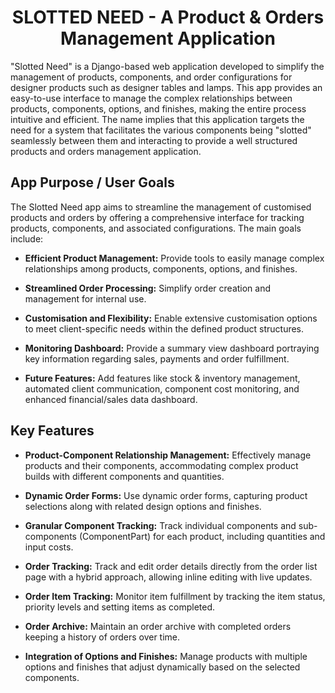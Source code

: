 <h1 align="center">SLOTTED NEED - A Product & Orders Management Application</h1>

"Slotted Need" is a Django-based web application developed to simplify the management of products, components, and order configurations for designer products such as designer tables and lamps. This app provides an easy-to-use interface to manage the complex relationships between products, components, options, and finishes, making the entire process intuitive and efficient. The name implies that this application targets the need for a system that facilitates the various components being "slotted" seamlessly between them and interacting to provide a well structured products and orders management application.

## App Purpose / User Goals
The Slotted Need app aims to streamline the management of customised products and orders by offering a comprehensive interface for tracking products, components, and associated configurations. The main goals include:

- **Efficient Product Management:** Provide tools to easily manage complex relationships among products, components, options, and finishes.

- **Streamlined Order Processing:** Simplify order creation and management for internal use.

- **Customisation and Flexibility:** Enable extensive customisation options to meet client-specific needs within the defined product structures.

- **Monitoring Dashboard:** Provide a summary view dashboard portraying key information regarding sales, payments and order fulfillment.

- **Future Features:** Add features like stock & inventory management, automated client communication, component cost monitoring, and enhanced financial/sales data dashboard.

## Key Features

- **Product-Component Relationship Management:** Effectively manage products and their components, accommodating complex product builds with different components and quantities.

- **Dynamic Order Forms:** Use dynamic order forms, capturing product selections along with related design options and finishes.

- **Granular Component Tracking:** Track individual components and sub-components (ComponentPart) for each product, including quantities and input costs.

- **Order Tracking:** Track and edit order details directly from the order list page with a hybrid approach, allowing inline editing with live updates.

- **Order Item Tracking:** Monitor item fulfillment by tracking the item status, priority levels and setting items as completed.

- **Order Archive:** Maintain an order archive with completed orders keeping a history of orders over time.

- **Integration of Options and Finishes:** Manage products with multiple options and finishes that adjust dynamically based on the selected components.
